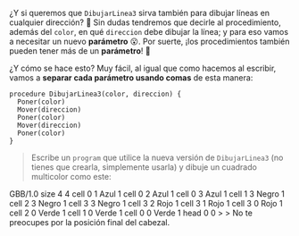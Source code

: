 ¿Y si queremos que `DibujarLinea3` sirva también para dibujar líneas en cualquier dirección? :thought_balloon: Sin dudas tendremos que decirle al procedimiento, además del `color`, en qué `direccion` debe dibujar la línea; y para eso vamos a necesitar un nuevo **parámetro** :open_mouth:. Por suerte, ¡los procedimientos también pueden tener más de un **parámetro**! :raised_hands:

¿Y cómo se hace esto? Muy fácil, al igual que como hacemos al escribir, vamos a **separar cada parámetro usando comas** de esta manera:

```gobstones
procedure DibujarLinea3(color, direccion) {
  Poner(color)
  Mover(direccion)
  Poner(color)
  Mover(direccion)
  Poner(color)
}
```

> Escribe un `program` que utilice la nueva versión de `DibujarLinea3` (no tienes que crearla, simplemente usarla) y dibuje un cuadrado multicolor como este:
>
<gs-board>
  GBB/1.0
    size 4 4
    cell 0 1 Azul 1
    cell 0 2 Azul 1
    cell 0 3 Azul 1
    cell 1 3 Negro 1
    cell 2 3 Negro 1
    cell 3 3 Negro 1
    cell 3 2 Rojo 1
    cell 3 1 Rojo 1
    cell 3 0 Rojo 1
    cell 2 0 Verde 1
    cell 1 0 Verde 1
    cell 0 0 Verde 1
    head 0 0
</gs-board>
>
> No te preocupes por la posición final del cabezal.
